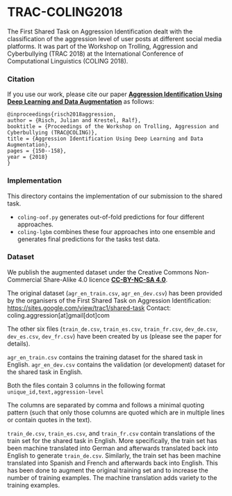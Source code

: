 # TRAC-COLING2018

The First Shared Task on Aggression Identification dealt with the classification of the aggression level of user posts at different social media platforms. It was part of the Workshop on Trolling, Aggression and Cyberbullying (TRAC 2018) at the International Conference of Computational Linguistics (COLING 2018).

### Citation
If you use our work, please cite our paper [**Aggression Identification Using Deep Learning and Data Augmentation**](https://github.com/julian-risch/TRAC-COLING2020/raw/master/risch2018aggression.pdf) as follows:

    @inproceedings{risch2018aggression,
    author = {Risch, Julian and Krestel, Ralf},
    booktitle = {Proceedings of the Workshop on Trolling, Aggression and Cyberbullying (TRAC@COLING)},
    title = {Aggression Identification Using Deep Learning and Data Augmentation},
    pages = {150--158},
    year = {2018}
    }


### Implementation
This directory contains the implementation of our submission to the shared task.
* `coling-oof.py` generates out-of-fold predictions for four different approaches.
* `coling-lgbm` combines these four approaches into one ensemble and generates final predictions for the tasks test data.

### Dataset
We publish the augmented dataset under the Creative Commons Non-Commercial Share-Alike 4.0 licence [**CC-BY-NC-SA 4.0**](https://creativecommons.org/licenses/by-nc-sa/4.0/). 

The original dataset (`agr_en_train.csv`, `agr_en_dev.csv`) has been provided by the organisers of the First Shared Task on Aggression Identification: https://sites.google.com/view/trac1/shared-task Contact: coling.aggression[at]gmail[dot]com

The other six files (`train_de.csv`, `train_es.csv`, `train_fr.csv`, `dev_de.csv`, `dev_es.csv`, `dev_fr.csv`) have been created by us (please see the paper for details).

`agr_en_train.csv` contains the training dataset for the shared task in English. 
`agr_en_dev.csv` contains the validation (or development) dataset for the shared task in English.

Both the files contain 3 columns in the following format
		`unique_id,text,aggression-level`

The columns are separated by comma and follows a minimal quoting pattern (such that only those columns are quoted which are in multiple lines or contain quotes in the text).

`train_de.csv`, `train_es.csv`, and `train_fr.csv` contain translations of the train set for the shared task in English. More specifically, the train set has been machine translated into German and afterwards translated back into English to generate `train_de.csv`. Similarly, the train set has been machine translated into Spanish and French and afterwards back into English. This has been done to augment the original training set and to increase the number of training examples. The machine translation adds variety to the training examples.